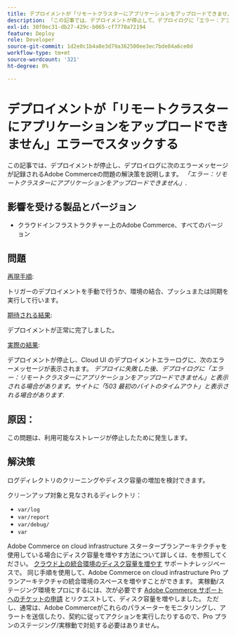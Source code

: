 ```yaml
---
title: デプロイメントが「リモートクラスターにアプリケーションをアップロードできません」エラーでスタックする
description: 「この記事では、デプロイメントが停止して、デプロイログに「エラー：アプリケーションをリモートクラスターにアップロードできません」というエラーメッセージが表示されるAdobe Commerceの問題の解決策について説明します。」
exl-id: 30f0ec31-db27-429c-b065-cf7770a72194
feature: Deploy
role: Developer
source-git-commit: 1d2e0c1b4a8e3d79a362500ee3ec7bde84a6ce0d
workflow-type: tm+mt
source-wordcount: '321'
ht-degree: 0%

---
```


# デプロイメントが「リモートクラスターにアプリケーションをアップロードできません」エラーでスタックする

この記事では、デプロイメントが停止し、デプロイログに次のエラーメッセージが記録されるAdobe Commerceの問題の解決策を説明します。 *「エラー：リモートクラスターにアプリケーションをアップロードできません」*.

## 影響を受ける製品とバージョン

* クラウドインフラストラクチャー上のAdobe Commerce、すべてのバージョン

## 問題

<u>再現手順</u>:

トリガーのデプロイメントを手動で行うか、環境の結合、プッシュまたは同期を実行して行います。

<u>期待される結果</u>:

デプロイメントが正常に完了しました。

<u>実際の結果</u>:

デプロイメントが停止し、Cloud UI のデプロイメントエラーログに、次のエラーメッセージが表示されます。 *デプロイに失敗した後、デプロイログに「エラー：リモートクラスターにアプリケーションをアップロードできません」と表示される場合があります。サイトに「503 最初のバイトのタイムアウト」と表示される場合があります*.

## 原因：

この問題は、利用可能なストレージが停止したために発生します。

## 解決策

ログディレクトリのクリーニングやディスク容量の増加を検討できます。

クリーンアップ対象と見なされるディレクトリ：

* `var/log`
* `var/report`
* `var/debug/`
* `var`

Adobe Commerce on cloud infrastructure スタータープランアーキテクチャを使用している場合にディスク容量を増やす方法について詳しくは、を参照してください。 [クラウド上の統合環境のディスク容量を増やす](/help/how-to/general/increase-disk-space-for-integration-environment-on-cloud.md) サポートナレッジベースで。 同じ手順を使用して、Adobe Commerce on cloud infrastructure Pro プランアーキテクチャの統合環境のスペースを増やすことができます。 実稼動/ステージング環境をプロにするには、次が必要です [Adobe Commerce サポートへのチケットの申請](/help/help-center-guide/help-center/magento-help-center-user-guide.md#submit-ticket-Submit-a-support-ticket) とリクエストして、ディスク容量を増やしました。 ただし、通常は、Adobe Commerceがこれらのパラメーターをモニタリングし、アラートを送信したり、契約に従ってアクションを実行したりするので、Pro プランのステージング/実稼動で対処する必要はありません。
